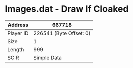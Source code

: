 
#  Images.dat - Draw If Cloaked
Address   | 667718
----------|-------------
Player ID | 226541 (Byte Offset: 0)
Size 	  | 1
Length 	  | 999
SC:R      | Simple Data


